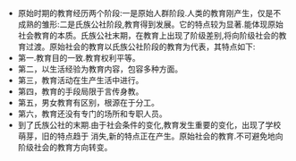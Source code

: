 - 原始时期的教育经历两个阶段:一是原始人群阶段.人类的教育刚产生，仅是不成熟的雏形:二是氏族公社阶段,教育得到发展。它的特点较为显著.能体现原始社会教育的本质。氏族公社末期，在教育上出现了阶级差别,将向阶级社会的教育过渡。原始社会的教育以氏族公社阶段的教育为代表，其特点如下:
- 第一.教育目的一致.教育权利平等。
- 第二，以生活经验为教育内容，包容多种方面。
- 第三，教育活动在生产生活中进行。
- 第四，教育的手段局限于言传身教。
- 第五，男女教育有区别，根源在于分工。
- 第六，教育还没有专门的场所和专职人员。
- 到了氏族公社的末期.由于社会条件的变化,教育发生重要的变化，出现了学校萌芽，旧的特点趋于
  消失,新的特点正在产生。原始社会的教育.不可避免地向阶级社会的教育方向转变。